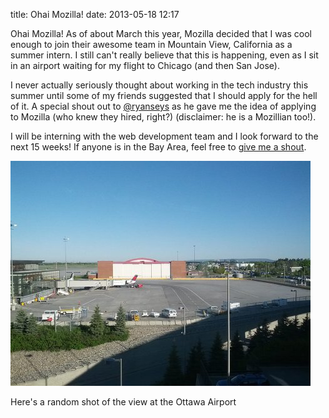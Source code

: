 title: Ohai Mozilla!
date: 2013-05-18 12:17

Ohai Mozilla! As of about March this year, Mozilla decided that I was cool
enough to join their awesome team in Mountain View, California as a summer
intern. I still can't really believe that this is happening, even as I sit in 
an airport waiting for my flight to Chicago (and then San Jose).

I never actually seriously thought about working in the tech industry this
summer until some of my friends suggested that I should apply for the hell of it.
A special shout out to [@ryanseys](http://ryanseys.com) as he gave me the 
idea of applying to Mozilla (who knew they hired, right?) (disclaimer: he is
a Mozillian too!).

I will be interning with the web development team and I look forward to the next
15 weeks! If anyone is in the Bay Area, feel free to [give me a shout](/contact).

<div class="img">
  <img src="/static/blog/yow.jpg" />
  <p>Here's a random shot of the view at the Ottawa Airport</p>
</div>
